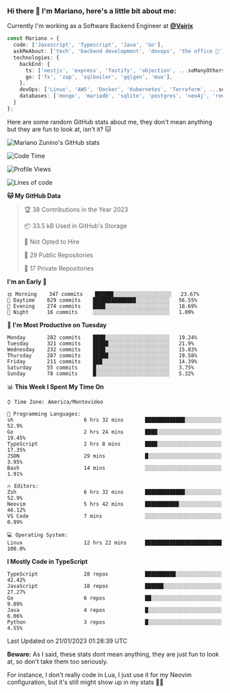 ### Hi there 👋 I'm Mariano, here's a little bit about me:

Currently I'm working as a Software Backend Engineer at [**@Vairix**](https://vairix.com)

```ts
const Mariano = {
  code: ['Javascript', 'Typescript', 'Java', 'Go'],
  askMeAbout: ['tech', 'backend development', 'devops', 'the office 💼'],
  technologies: {
    backEnd: {
      ts: ['nestjs', 'express', 'fastify', 'objection', ...soManyOthersFrameworks],
      go: ['fx', 'zap', 'sqlboiler', 'gqlgen', 'mux'],
    },
    devOps: ['Linux', 'AWS', 'Docker', 'Kubernetes', 'Terraform', ...soManyOthersTools],
    databases: ['mongo', 'mariadb', 'sqlite', 'postgres', 'neo4j', 'redis'],
  }
};
```

Here are some random GitHub stats about me, they don't mean anything but they are fun to look at, isn't it? 🐱

![Mariano Zunino's GitHub stats](https://github-readme-stats.vercel.app/api?username=marianozunino&count_private=true&show_icons=true&theme=radical)

<!--START_SECTION:waka-->
![Code Time](http://img.shields.io/badge/Code%20Time-451%20hrs%202%20mins-blue)

![Profile Views](http://img.shields.io/badge/Profile%20Views-0-blue)

![Lines of code](https://img.shields.io/badge/From%20Hello%20World%20I%27ve%20Written-413%20Thousand%20lines%20of%20code-blue)

**🐱 My GitHub Data** 

> 🏆 38 Contributions in the Year 2023
 > 
> 📦 33.5 kB Used in GitHub's Storage 
 > 
> 🚫 Not Opted to Hire
 > 
> 📜 29 Public Repositories 
 > 
> 🔑 17 Private Repositories  
 > 
**I'm an Early 🐤** 

```text
🌞 Morning    347 commits    ██████░░░░░░░░░░░░░░░░░░░   23.67% 
🌆 Daytime    829 commits    ██████████████░░░░░░░░░░░   56.55% 
🌃 Evening    274 commits    ████░░░░░░░░░░░░░░░░░░░░░   18.69% 
🌙 Night      16 commits     ░░░░░░░░░░░░░░░░░░░░░░░░░   1.09%

```
📅 **I'm Most Productive on Tuesday** 

```text
Monday       282 commits    ████░░░░░░░░░░░░░░░░░░░░░   19.24% 
Tuesday      321 commits    █████░░░░░░░░░░░░░░░░░░░░   21.9% 
Wednesday    232 commits    ████░░░░░░░░░░░░░░░░░░░░░   15.83% 
Thursday     287 commits    █████░░░░░░░░░░░░░░░░░░░░   19.58% 
Friday       211 commits    ███░░░░░░░░░░░░░░░░░░░░░░   14.39% 
Saturday     55 commits     █░░░░░░░░░░░░░░░░░░░░░░░░   3.75% 
Sunday       78 commits     █░░░░░░░░░░░░░░░░░░░░░░░░   5.32%

```


📊 **This Week I Spent My Time On** 

```text
⌚︎ Time Zone: America/Montevideo

💬 Programming Languages: 
sh                       6 hrs 32 mins       █████████████░░░░░░░░░░░░   52.9% 
Go                       2 hrs 24 mins       ████░░░░░░░░░░░░░░░░░░░░░   19.45% 
TypeScript               2 hrs 8 mins        ████░░░░░░░░░░░░░░░░░░░░░   17.35% 
JSON                     29 mins             █░░░░░░░░░░░░░░░░░░░░░░░░   3.95% 
Bash                     14 mins             ░░░░░░░░░░░░░░░░░░░░░░░░░   1.91%

🔥 Editors: 
Zsh                      6 hrs 32 mins       █████████████░░░░░░░░░░░░   52.9% 
Neovim                   5 hrs 42 mins       ███████████░░░░░░░░░░░░░░   46.12% 
VS Code                  7 mins              ░░░░░░░░░░░░░░░░░░░░░░░░░   0.99%

💻 Operating System: 
Linux                    12 hrs 22 mins      █████████████████████████   100.0%

```

**I Mostly Code in TypeScript** 

```text
TypeScript               28 repos            ██████████░░░░░░░░░░░░░░░   42.42% 
JavaScript               18 repos            ██████░░░░░░░░░░░░░░░░░░░   27.27% 
Go                       6 repos             ██░░░░░░░░░░░░░░░░░░░░░░░   9.09% 
Java                     4 repos             █░░░░░░░░░░░░░░░░░░░░░░░░   6.06% 
Python                   3 repos             █░░░░░░░░░░░░░░░░░░░░░░░░   4.55%

```



 Last Updated on 21/01/2023 01:28:39 UTC
<!--END_SECTION:waka-->

**Beware:** As I said, these stats dont mean anything, they are just fun to look at, so don't take them too seriously.

For instance, I don't really code in Lua, I just use it for my Neovim configuration, but it's still might show up in my stats 🤷‍♂️
